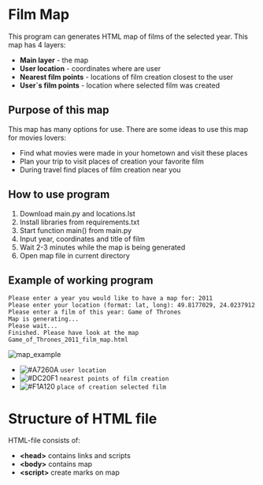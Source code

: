# Film Map
 This program can generates HTML map of films of the selected year. This map has 4 layers:
 * **Main layer** - the map
 * **User location** - coordinates where are user
 * **Nearest film points** - locations of film creation closest to the user
 * **User`s film points** - location where selected film was created

## Purpose of this map
This map has many options for use. There are some ideas to use this map for movies lovers:
* Find what movies were made in your hometown and visit these places
* Plan your trip to visit places of creation your favorite film
* During travel find places of film creation near you

## How to use program
1. Download main.py and locations.lst
2. Install libraries from requirements.txt
3. Start function main() from main.py
4. Input year, coordinates and title of film
5. Wait 2-3 minutes while the map is being generated
6. Open map file in current directory

## Example of working program
```
Please enter a year you would like to have a map for: 2011
Please enter your location (format: lat, long): 49.8177029, 24.0237912
Please enter a film of this year: Game of Thrones
Map is generating...
Please wait...
Finished. Please have look at the map Game_of_Thrones_2011_film_map.html
```
![map_example](https://user-images.githubusercontent.com/44781809/108078136-f93de600-7075-11eb-97d8-dad1b3b654ae.jpg)
- ![#A7260A](https://via.placeholder.com/15/A7260A/000000?text=+) `user location`
- ![#DC20F1](https://via.placeholder.com/15/DC20F1/000000?text=+) `nearest points of film creation`
- ![#F1A120 ](https://via.placeholder.com/15/F1A120/000000?text=+) `place of creation selected film`

# Structure of HTML file
HTML-file consists of:
* **\<head\>** contains links and scripts
* **\<body\>** contains map
* **\<script\>** create marks on map
